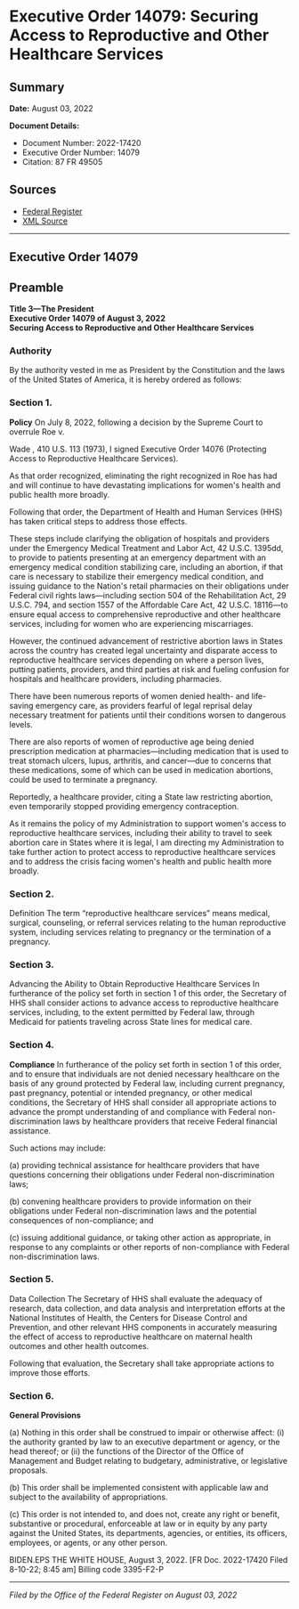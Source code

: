 # Executive Order 14079: Securing Access to Reproductive and Other Healthcare Services

## Summary

**Date:** August 03, 2022

**Document Details:**
- Document Number: 2022-17420
- Executive Order Number: 14079
- Citation: 87 FR 49505

## Sources
- [Federal Register](https://www.federalregister.gov/documents/2022/08/11/2022-17420/securing-access-to-reproductive-and-other-healthcare-services)
- [XML Source](https://www.federalregister.gov/documents/full_text/xml/2022/08/11/2022-17420.xml)

---

## Executive Order 14079

## Preamble

**Title 3—The President**  
**Executive Order 14079 of August 3, 2022**  
**Securing Access to Reproductive and Other Healthcare Services**

### Authority

By the authority vested in me as President by the Constitution and the laws of the United States of America, it is hereby ordered as follows: 
### Section 1.

**Policy**
 On July 8, 2022, following a decision by the Supreme Court to overrule 
Roe
v.

Wade
, 410 U.S. 113 (1973), I signed Executive Order 14076 (Protecting Access to Reproductive Healthcare Services).

As that order recognized, eliminating the right recognized in Roe has had and will continue to have devastating implications for women's health and public health more broadly.

Following that order, the Department of Health and Human Services (HHS) has taken critical steps to address those effects.

These steps include clarifying the obligation of hospitals and providers under the Emergency Medical Treatment and Labor Act, 42 U.S.C. 1395dd, to provide to patients presenting at an emergency department with an emergency medical condition stabilizing care, including an abortion, if that care is necessary to stabilize their emergency medical condition, and issuing guidance to the Nation's retail pharmacies on their obligations under Federal civil rights laws—including section 504 of the Rehabilitation Act, 29 U.S.C. 794, and section 1557 of the Affordable Care Act, 42 U.S.C. 18116—to ensure equal access to comprehensive reproductive and other healthcare services, including for women who are experiencing miscarriages.

However, the continued advancement of restrictive abortion laws in States across the country has created legal uncertainty and disparate access to reproductive healthcare services depending on where a person lives, putting patients, providers, and third parties at risk and fueling confusion for hospitals and healthcare providers, including pharmacies.

There have been numerous reports of women denied health- and life-saving emergency care, as providers fearful of legal reprisal delay necessary treatment for patients until their conditions worsen to dangerous levels.

There are also reports of women of reproductive age being denied prescription medication at pharmacies—including medication that is used to treat stomach ulcers, lupus, arthritis, and cancer—due to concerns that these medications, some of which can be used in medication abortions, could be used to terminate a pregnancy.

Reportedly, a healthcare provider, citing a State law restricting abortion, even temporarily stopped providing emergency contraception.

As it remains the policy of my Administration to support women's access to reproductive healthcare services, including their ability to travel to seek abortion care in States where it is legal, I am directing my Administration to take further action to protect access to reproductive healthcare services and to address the crisis facing women's health and public health more broadly.
### Section 2.

Definition The term “reproductive healthcare services” means medical, surgical, counseling, or referral services relating to the human reproductive system, including services relating to pregnancy or the termination of a pregnancy. 
### Section 3.

Advancing the Ability to Obtain Reproductive Healthcare Services In furtherance of the policy set forth in section 1 of this order, the Secretary of HHS shall consider actions to advance access to reproductive healthcare 
services, including, to the extent permitted by Federal law, through Medicaid for patients traveling across State lines for medical care.
### Section 4.

**Compliance**
 In furtherance of the policy set forth in section 1 of this order, and to ensure that individuals are not denied necessary healthcare on the basis of any ground protected by Federal law, including current pregnancy, past pregnancy, potential or intended pregnancy, or other medical conditions, the Secretary of HHS shall consider all appropriate actions to advance the prompt understanding of and compliance with Federal non-discrimination laws by healthcare providers that receive Federal financial assistance.

Such actions may include:

(a) providing technical assistance for healthcare providers that have questions concerning their obligations under Federal non-discrimination laws; 

(b) convening healthcare providers to provide information on their obligations under Federal non-discrimination laws and the potential consequences of non-compliance; and

(c) issuing additional guidance, or taking other action as appropriate, in response to any complaints or other reports of non-compliance with Federal non-discrimination laws.
### Section 5.

Data Collection The Secretary of HHS shall evaluate the adequacy of research, data collection, and data analysis and interpretation efforts at the National Institutes of Health, the Centers for Disease Control and Prevention, and other relevant HHS components in accurately measuring the effect of access to reproductive healthcare on maternal health outcomes and other health outcomes.

Following that evaluation, the Secretary shall take appropriate actions to improve those efforts. 
### Section 6.

**General Provisions**

(a) Nothing in this order shall be construed to impair or otherwise affect:
    (i) the authority granted by law to an executive department or agency, or the head thereof; or
    (ii) the functions of the Director of the Office of Management and Budget relating to budgetary, administrative, or legislative proposals.

(b) This order shall be implemented consistent with applicable law and subject to the availability of appropriations.

(c) This order is not intended to, and does not, create any right or benefit, substantive or procedural, enforceable at law or in equity by any party against the United States, its departments, agencies, or entities, its officers, employees, or agents, or any other person.

BIDEN.EPS
THE WHITE HOUSE,
August 3, 2022.
[FR Doc. 2022-17420 
Filed 8-10-22; 8:45 am] 
Billing code 3395-F2-P

---

*Filed by the Office of the Federal Register on August 03, 2022*
